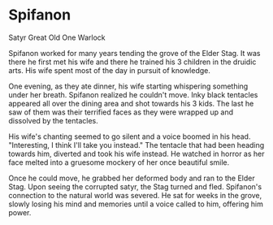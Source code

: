 # Spifanon

Satyr Great Old One Warlock

Spifanon worked for many years tending the grove of the Elder Stag. It was there he first met his wife and there he trained his 3 children in the druidic arts. His wife spent most of the day in pursuit of knowledge.

One evening, as they ate dinner, his wife starting whispering something under her breath. Spifanon realized he couldn't move. Inky black tentacles appeared all over the dining area and shot towards his 3 kids. The last he saw of them was their terrified faces as they were wrapped up and dissolved by the tentacles.

His wife's chanting seemed to go silent and a voice boomed in his head. "Interesting, I think I'll take you instead." The tentacle that had been heading towards him, diverted and took his wife instead. He watched in horror as her face melted into a gruesome mockery of her once beautiful smile.

Once he could move, he grabbed her deformed body and ran to the Elder Stag. Upon seeing the corrupted satyr, the Stag turned and fled. Spifanon's connection to the natural world was severed. He sat for weeks in the grove, slowly losing his mind and memories until a voice called to him, offering him power.
